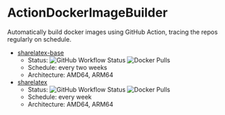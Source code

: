 # ActionDockerImageBuilder
Automatically build docker images using GitHub Action, tracing the repos regularly on schedule.
- [sharelatex-base](https://hub.docker.com/r/liuyujie99/sharelatex-base) 
  - Status:
  ![GitHub Workflow Status](https://img.shields.io/github/workflow/status/ActionsTools/DockerImageBuilder/sharelatex-base)
  ![Docker Pulls](https://img.shields.io/docker/pulls/liuyujie99/sharelatex-base)
  - Schedule: every two weeks
  - Architecture: AMD64, ARM64
- [sharelatex](https://hub.docker.com/r/liuyujie99/sharelatex) 
  - Status:
  ![GitHub Workflow Status](https://img.shields.io/github/workflow/status/ActionsTools/DockerImageBuilder/sharelatex)
  ![Docker Pulls](https://img.shields.io/docker/pulls/liuyujie99/sharelatex)
  - Schedule: every week
  - Architecture: AMD64, ARM64

